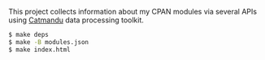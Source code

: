 This project collects information about my CPAN modules via several APIs using
[Catmandu](http://librecat.org/Catmandu/) data processing toolkit.

```.bash
$ make deps
$ make -B modules.json
$ make index.html
```
